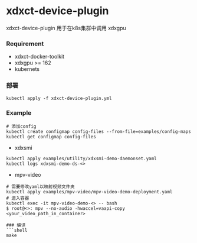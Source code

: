 # xdxct-device-plugin

xdxct-device-plugin 用于在k8s集群中调用 xdxgpu

### Requirement

- xdxct-docker-toolkit
- xdxgpu >= 162
- kubernets

### 部署
```shell
kubectl apply -f xdxct-device-plugin.yml
```

### Example
```shell
# 添加config
kubectl create configmap config-files --from-file=examples/config-maps
kubectl get configmap config-files
```

- xdxsmi
```shell
kubectl apply examples/utility/xdxsmi-demo-daemonset.yaml
kubectl logs xdxsmi-demo-ds-<>
```

- mpv-video
```shell
# 需要修改yaml以映射视频文件夹
kubectl apply examples/mpv-video/mpv-video-demo-deployment.yaml
# 进入容器
kubectl exec -it mpv-video-demo-<> -- bash
$ root@<>: mpv --no-audio -hwaccel=vaapi-copy <your_video_path_in_container>

### 编译
```shell
make
```
